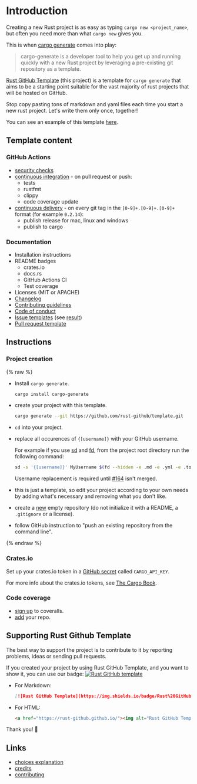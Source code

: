 # Introduction

Creating a new Rust project is as easy as typing `cargo new <project_name>`,
but often you need more than what `cargo new` gives you.

This is when [cargo generate](https://github.com/ashleygwilliams/cargo-generate)
comes into play:

> cargo-generate is a developer tool to help you get up and running quickly
  with a new Rust project by leveraging a pre-existing git repository as a template.

[Rust GitHub Template](https://github.com/rust-github/template) (this project)
is a template for `cargo generate` that aims to be a starting point suitable for
the vast majority of rust projects that will be hosted on GitHub.

Stop copy pasting tons of markdown and yaml files each time you start a new
rust project. Let's write them only once, together!

You can see an example of this template [here](https://github.com/rust-github/rust-gh-example).

## Template content

### GitHub Actions

* [security checks](https://github.com/rust-github/template/blob/master/.github/workflows/audit.yml)
* [continuous integration](https://github.com/rust-github/template/blob/master/.github/workflows/ci.yml) -
  on pull request or push:
  * tests
  * rustfmt
  * clippy
  * code coverage update
* [continuous delivery](https://github.com/rust-github/template/blob/master/.github/workflows/cd.yml) -
  on every git tag in the `[0-9]+.[0-9]+.[0-9]+` format (for example `0.2.14`):
  * publish release for mac, linux and windows
  * publish to cargo

### Documentation

* Installation instructions
* README badges
  * crates.io
  * docs.rs
  * GitHub Actions CI
  * Test coverage
* Licenses (MIT or APACHE)
* [Changelog](https://github.com/rust-github/template/blob/master/CHANGELOG.md)
* [Contributing guidelines](https://github.com/rust-github/template/blob/master/CONTRIBUTING.md)
* [Code of conduct](https://github.com/rust-github/template/blob/master/CODE_OF_CONDUCT.md)
* [Issue templates](https://github.com/rust-github/template/tree/master/.github/ISSUE_TEMPLATE)
  (see [result](https://github.com/rust-github/rust-gh-example/issues/new/choose))
* [Pull request template](https://github.com/rust-github/template/blob/master/.github/PULL_REQUEST_TEMPLATE.md)

## Instructions

### Project creation

{% raw  %}

* Install `cargo generate`.

  ```sh
  cargo install cargo-generate
  ```

* create your project with this template.

  ```sh
  cargo generate --git https://github.com/rust-github/template.git
  ```

* `cd` into your project.

* replace all occurences of `{[username]}` with your GitHub username.

  For example if you use [sd](https://github.com/chmln/sd) and
  [fd](https://github.com/sharkdp/fd), from the project root directory run the
  following command:

  ```sh
  sd -s '{[username]}' MyUsername $(fd --hidden -e .md -e .yml -e .toml)
  ```

  Username replacement is required until [#164](https://github.com/ashleygwilliams/cargo-generate/pull/164)
  isn't merged.

* this is just a template, so edit your project according to your own needs by
  adding what's necessary and removing what you don't like.

* create a [new](https://github.com/new) empty repository (do not initialize it
  with a README, a `.gitignore` or a license).

* follow GitHub instruction to "push an existing repository from the command line".

{% endraw %}

### Crates.io

Set up your crates.io token in a
[GitHub secret](https://docs.github.com/en/actions/configuring-and-managing-workflows/creating-and-storing-encrypted-secrets)
called `CARGO_API_KEY`.

For more info about the crates.io tokens, see
[The Cargo Book](https://doc.rust-lang.org/cargo/reference/publishing.html).

### Code coverage

* [sign up](https://coveralls.io/sign-up) to coveralls.
* [add](https://coveralls.io/repos/new) your repo.

## Supporting Rust Github Template

The best way to support the project is to contribute to it by reporting
problems, ideas or sending pull requests.

If you created your project by using Rust GitHub Template, and you want to show
it, you can use our badge:
[![Rust GitHub template](https://img.shields.io/badge/Rust%20GitHub-Template-blue)](https://rust-github.github.io/)

* For Markdown:

  ```markdown
  [![Rust GitHub Template](https://img.shields.io/badge/Rust%20GitHub-Template-blue)](https://rust-github.github.io/)
  ```

* For HTML:

  ```html
  <a href="https://rust-github.github.io/"><img alt="Rust GitHub Template" src="https://img.shields.io/badge/Rust%20GitHub-Template-blue" /></a>
  ```

Thank you! 🙏

## Links

* [choices explanation](choices.md)
* [credits](credits.md)
* [contributing](contrib.md)
